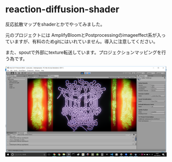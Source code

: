 # reaction-diffusion-shader

反応拡散マップをshaderとかでやってみました。

元のプロジェクトには
AmplifyBloomとPostprocessingのimageeffect系が入っていますが、有料のためgitにはいれていません。導入に注意してください。

また、spoutで外部にtexture転送しています。プロジェクションマッピングを行う為です。

![画面イメージ](https://github.com/aburafia/reaction-diffusion-shader/blob/master/screenshot.png "画面イメージ")
